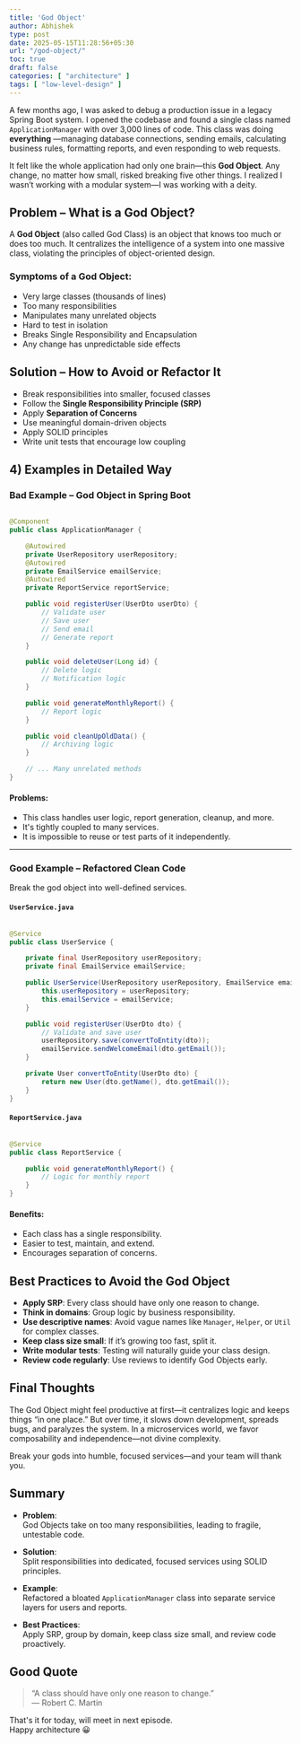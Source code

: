 ```yaml
---
title: 'God Object'
author: Abhishek
type: post
date: 2025-05-15T11:28:56+05:30
url: "/god-object/"
toc: true
draft: false
categories: [ "architecture" ]
tags: [ "low-level-design" ]
---
```


A few months ago, I was asked to debug a production issue in a legacy Spring Boot system. I opened the codebase and
found a single class named `ApplicationManager` with over 3,000 lines of code. This class was doing **everything**
—managing database connections, sending emails, calculating business rules, formatting reports, and even responding to
web requests.

It felt like the whole application had only one brain—this **God Object**. Any change, no matter how small, risked
breaking five other things. I realized I wasn’t working with a modular system—I was working with a deity.

## Problem – What is a God Object?

A **God Object** (also called God Class) is an object that knows too much or does too much. It centralizes the
intelligence of a system into one massive class, violating the principles of object-oriented design.

### Symptoms of a God Object:

- Very large classes (thousands of lines)
- Too many responsibilities
- Manipulates many unrelated objects
- Hard to test in isolation
- Breaks Single Responsibility and Encapsulation
- Any change has unpredictable side effects

## Solution – How to Avoid or Refactor It

- Break responsibilities into smaller, focused classes
- Follow the **Single Responsibility Principle (SRP)**
- Apply **Separation of Concerns**
- Use meaningful domain-driven objects
- Apply SOLID principles
- Write unit tests that encourage low coupling

## 4) Examples in Detailed Way

### Bad Example – God Object in Spring Boot

```java

@Component
public class ApplicationManager {

    @Autowired
    private UserRepository userRepository;
    @Autowired
    private EmailService emailService;
    @Autowired
    private ReportService reportService;

    public void registerUser(UserDto userDto) {
        // Validate user
        // Save user
        // Send email
        // Generate report
    }

    public void deleteUser(Long id) {
        // Delete logic
        // Notification logic
    }

    public void generateMonthlyReport() {
        // Report logic
    }

    public void cleanUpOldData() {
        // Archiving logic
    }

    // ... Many unrelated methods
}
```

#### Problems:

- This class handles user logic, report generation, cleanup, and more.
- It's tightly coupled to many services.
- It is impossible to reuse or test parts of it independently.

---

### Good Example – Refactored Clean Code

Break the god object into well-defined services.

#### `UserService.java`

```java

@Service
public class UserService {

    private final UserRepository userRepository;
    private final EmailService emailService;

    public UserService(UserRepository userRepository, EmailService emailService) {
        this.userRepository = userRepository;
        this.emailService = emailService;
    }

    public void registerUser(UserDto dto) {
        // Validate and save user
        userRepository.save(convertToEntity(dto));
        emailService.sendWelcomeEmail(dto.getEmail());
    }

    private User convertToEntity(UserDto dto) {
        return new User(dto.getName(), dto.getEmail());
    }
}
```

#### `ReportService.java`

```java

@Service
public class ReportService {

    public void generateMonthlyReport() {
        // Logic for monthly report
    }
}
```

#### Benefits:

- Each class has a single responsibility.
- Easier to test, maintain, and extend.
- Encourages separation of concerns.

## Best Practices to Avoid the God Object

- **Apply SRP**: Every class should have only one reason to change.
- **Think in domains**: Group logic by business responsibility.
- **Use descriptive names**: Avoid vague names like `Manager`, `Helper`, or `Util` for complex classes.
- **Keep class size small**: If it’s growing too fast, split it.
- **Write modular tests**: Testing will naturally guide your class design.
- **Review code regularly**: Use reviews to identify God Objects early.

## Final Thoughts

The God Object might feel productive at first—it centralizes logic and keeps things “in one place.” But over time, it
slows down development, spreads bugs, and paralyzes the system. In a microservices world, we favor composability and
independence—not divine complexity.

Break your gods into humble, focused services—and your team will thank you.

## Summary

- **Problem**:  
  God Objects take on too many responsibilities, leading to fragile, untestable code.

- **Solution**:  
  Split responsibilities into dedicated, focused services using SOLID principles.

- **Example**:  
  Refactored a bloated `ApplicationManager` class into separate service layers for users and reports.

- **Best Practices**:  
  Apply SRP, group by domain, keep class size small, and review code proactively.

## Good Quote

> “A class should have only one reason to change.”  
> — Robert C. Martin

That's it for today, will meet in next episode.  
Happy architecture :grinning: